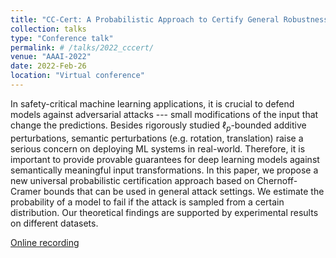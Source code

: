 ```yaml
---
title: "CC-Cert: A Probabilistic Approach to Certify General Robustness of Neural Networks"
collection: talks
type: "Conference talk"
permalink: # /talks/2022_cccert/
venue: "AAAI-2022"
date: 2022-Feb-26
location: "Virtual conference"
---
```

In safety-critical machine learning applications, it is crucial to defend models against adversarial attacks --- small modifications of the input that change the predictions. Besides rigorously studied $\ell_p$-bounded additive perturbations, semantic perturbations (e.g. rotation, translation) raise a serious concern on deploying ML systems in real-world. Therefore, it is important to provide provable guarantees for deep learning models against semantically meaningful input transformations. In this paper, we propose a new universal probabilistic certification approach based on Chernoff-Cramer bounds that can be used in general attack settings. We estimate the probability of a model to fail if the attack is sampled from a certain distribution. Our theoretical findings are supported by experimental results on different datasets.

[Online recording](https://aaai-2022.virtualchair.net/poster_aaai10699)

